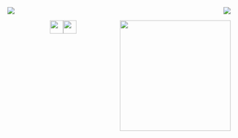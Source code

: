 <p>
  <a href="https://count.getloli.com/"><img src="https://count.getloli.com/get/@RaulMS03?theme=asoul"></a>
  <img src="https://weather-icon.journeyad.repl.co/@shanghai?v=1" align="right">
</p>

<img align="right" width="250px" src="https://img.nyakku.moe/profile/kinako.png" />

<p align=center>
  <img height="30px" src="./images/flowers.gif"/><img height="30px" src="./images/flowers.gif"/>
</p>
